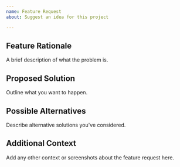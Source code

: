 ```yaml
---
name: Feature Request
about: Suggest an idea for this project

---
```


## Feature Rationale  
A brief description of what the problem is.

## Proposed Solution  
Outline what you want to happen.

## Possible Alternatives  
Describe alternative solutions you've considered.

## Additional Context  
Add any other context or screenshots about the feature request here.
